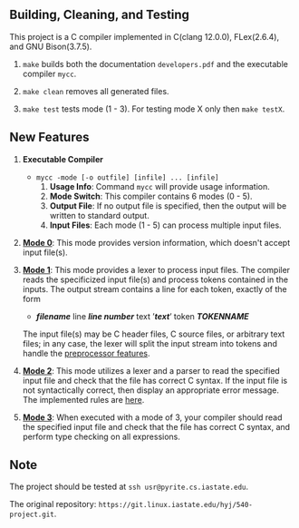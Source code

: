 ## Building, Cleaning, and Testing

This project is a C compiler implemented in C(clang 12.0.0), FLex(2.6.4), and GNU Bison(3.7.5).

1. `make` builds both the documentation `developers.pdf` and the executable compiler `mycc`.

2. `make clean` removes all generated files.

3. `make test` tests mode (1 - 3). For testing mode X only then `make testX`.

## New Features

1. **Executable Compiler**
   - `mycc -mode [-o outfile] [infile] ... [infile]`
     1. **Usage Info**: Command `mycc` will provide usage information.
     2. **Mode Switch**: This compiler contains 6 modes (0 - 5).
     3. **Output File**: If no output file is specified, then the output will be written to standard output.
     4. **Input Files**: Each mode (1 - 5) can process multiple input files.

2. **[Mode 0](./doc/post-0.pdf)**: This mode provides version information, which doesn't accept input file(s).

3. **[Mode 1](./doc/post-1.pdf)**: This mode provides a lexer to process input files. The compiler reads the specificized input file(s) and process tokens contained in the inputs. The output stream contains a line for each token, exactly of the form

   - **_filename_** line **_line number_** text ’**_text_**’ token **_TOKENNAME_**

   The input file(s) may be C header files, C source files, or arbitrary text files; in any case, the lexer will split the input stream into tokens and handle the [preprocessor features](./doc/mode1.md).

4. **[Mode 2](./doc/post-2.pdf)**: This mode utilizes a lexer and a parser to read the specified input file and check
   that the file has correct C syntax. If the input file is not syntactically correct, then display
   an appropriate error message. The implemented rules are [here](./doc/mode2.md).

5. **[Mode 3](./doc/post-3.pdf)**: When executed with a mode of 3, your compiler should read the specified input file and check that the file has correct C syntax, and perform type checking on all expressions.

## Note

The project should be tested at `ssh usr@pyrite.cs.iastate.edu`.

The original repository: `https://git.linux.iastate.edu/hyj/540-project.git`.
